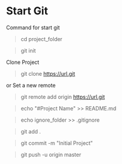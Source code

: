# Start Git
Command for start git


 > cd project_folder

 > git init

Clone Project

 > git clone https://url.git
 
 or Set a new remote
 
 > git remote add origin https://url.git
  
 > echo "#Project Name" >> README.md
 
 > echo ignore_folder >> .gitignore
 
 > git add .
 
 > git commit -m "Initial Project"
 
 > git push -u origin master
 

